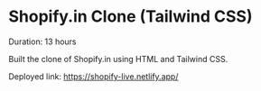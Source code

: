 # Shopify.in Clone (Tailwind CSS)

Duration: 13 hours

Built the clone of Shopify.in using HTML and Tailwind CSS.

Deployed link: https://shopify-live.netlify.app/




